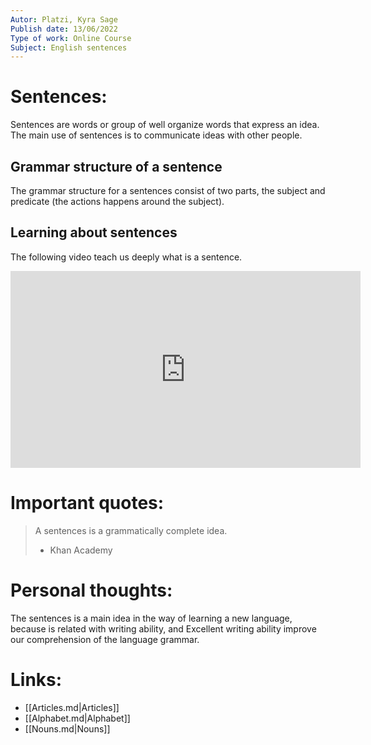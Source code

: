 ```yaml
---
Autor: Platzi, Kyra Sage
Publish date: 13/06/2022
Type of work: Online Course
Subject: English sentences
---
```

# Sentences:
Sentences are words or group of well organize words that express
an idea. The main use of sentences is to communicate ideas with
other people.
## Grammar structure of a sentence
The grammar structure for a sentences consist of two parts, the
subject and predicate (the actions happens around the subject).
## Learning about sentences
The following video teach us deeply what is a sentence.
<iframe width="560" height="315" src="https://www.youtube.com/embed/TeiuG81mbII?si=y-SpzK0fAJjsksqQ" title="YouTube video player" frameborder="0" allow="accelerometer; autoplay; clipboard-write; encrypted-media; gyroscope; picture-in-picture; web-share" referrerpolicy="strict-origin-when-cross-origin" allowfullscreen></iframe>

# Important quotes:
> A sentences is a grammatically
> complete idea.
> - Khan Academy
# Personal thoughts:
The sentences is a main idea in the way of learning a new
language, because is related with writing ability, and Excellent
writing ability improve our comprehension of the language grammar.
# Links:
- [[Articles.md|Articles]] 
- [[Alphabet.md|Alphabet]]
- [[Nouns.md|Nouns]]

